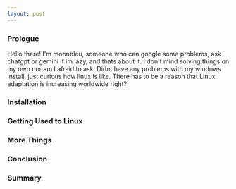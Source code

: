 ```yaml
---
layout: post
---
```

### Prologue
Hello there! I'm moonbleu, someone who can google some problems, ask chatgpt or gemini if im lazy, and thats about it. I don't mind solving things on my own nor am I afraid to ask.
Didnt have any problems with my windows install, just curious how linux is like. There has to be a reason that Linux adaptation is increasing worldwide right?
### Installation
### Getting Used to Linux
### More Things
### Conclusion
### Summary
